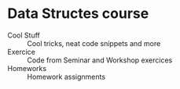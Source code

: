 # Data Structes course

<dl>
  <dt>Cool Stuff</dt>
  <dd>Cool tricks, neat code snippets and more</dd>

  <dt>Exercice</dt>
  <dd>Code from Seminar and Workshop exercices</dd>

  <dt>Homeworks</dt>
  <dd>Homework assignments</dd>
</dl>

